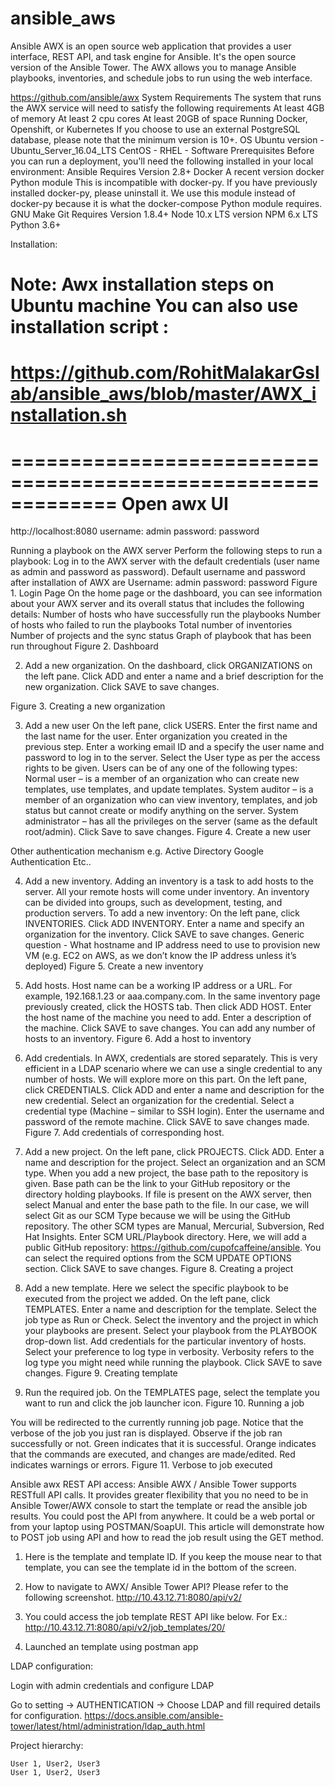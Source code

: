 # ansible_aws

    
Ansible AWX is an open source web application that provides a user interface, REST API, and task engine for Ansible. It's the open source version of the Ansible Tower. The AWX allows you to manage Ansible playbooks, inventories, and schedule jobs to run using the web interface.

https://github.com/ansible/awx
System Requirements
The system that runs the AWX service will need to satisfy the following requirements
At least 4GB of memory
At least 2 cpu cores
At least 20GB of space
Running Docker, Openshift, or Kubernetes
If you choose to use an external PostgreSQL database, please note that the minimum version is 10+.
OS 
Ubuntu version - Ubuntu_Server_16.04_LTS
CentOS - 
RHEL - 
Software Prerequisites
Before you can run a deployment, you'll need the following installed in your local environment:
Ansible Requires Version 2.8+
Docker
A recent version
docker Python module
This is incompatible with docker-py. If you have previously installed docker-py, please uninstall it.
We use this module instead of docker-py because it is what the docker-compose Python module requires.
GNU Make
Git Requires Version 1.8.4+
Node 10.x LTS version
NPM 6.x LTS
Python 3.6+

Installation:

Note: Awx installation steps on Ubuntu machine
You can also use installation script : 
========================================
https://github.com/RohitMalakarGslab/ansible_aws/blob/master/AWX_installation.sh
=========================================
=============================================================
Open awx UI
==============================================================
http://localhost:8080
username: admin
password: password

Running a playbook on the AWX server
Perform the following steps to run a playbook:
Log in to the AWX server with the default credentials (user name as admin and password as password).
Default username and password after installation of AWX are
Username: admin
password: password
Figure 1. Login Page
On the home page or the dashboard, you can see information about your AWX server and its overall status that includes the following details:
Number of hosts who have successfully run the playbooks
Number of hosts who failed to run the playbooks
Total number of inventories
Number of projects and the sync status
Graph of playbook that has been run throughout
Figure 2. Dashboard

2. Add a new organization.
On the dashboard, click ORGANIZATIONS on the left pane.
Click ADD and enter a name and a brief description for the new organization.
Click SAVE to save changes.
 
 
Figure 3. Creating a new organization


3. Add a new user 
On the left pane, click USERS.
Enter the first name and the last name for the user.
Enter organization you created in the previous step.
Enter a working email ID and a specify the user name and password to log in to the server.
Select the User type as per the access rights to be given. Users can be of any one of the following types:
Normal user – is a member of an organization who can create new templates, use templates, and update templates.
System auditor – is a member of an organization who can view inventory, templates, and job status but cannot create or modify anything on the server.
System administrator – has all the privileges on the server (same as the default root/admin).
Click Save to save changes.
Figure 4. Create a new user

Other authentication mechanism e.g.
Active Directory
Google Authentication
Etc..
 
 
4. Add a new inventory.
Adding an inventory is a task to add hosts to the server. All your remote hosts will come under inventory. An inventory can be divided into groups, such as development, testing, and production servers. To add a new inventory:
On the left pane, click INVENTORIES.
Click ADD INVENTORY.
Enter a name and specify an organization for the inventory.
Click SAVE to save changes.
Generic question - What hostname and IP address need to use to provision new VM (e.g. EC2 on AWS, as we don’t know the IP address unless it’s deployed)
Figure 5. Create a new inventory

5. Add hosts.
Host name can be a working IP address or a URL. For example, 192.168.1.23 or aaa.company.com.
In the same inventory page previously created, click the HOSTS tab.
Then click ADD HOST.
Enter the host name of the machine you need to add.
Enter a description of the machine.
Click SAVE to save changes. You can add any number of hosts to an inventory.
Figure 6. Add a host to inventory

6. Add credentials.
In AWX, credentials are stored separately. This is very efficient in a LDAP scenario where we can use a single credential to any number of hosts.
We will explore more on this part. 
On the left pane, click CREDENTIALS.
Click ADD and enter a name and description for the new credential.
Select an organization for the credential.
Select a credential type (Machine – similar to SSH login).
Enter the username and password of the remote machine.
Click SAVE to save changes made.
Figure 7. Add credentials of corresponding host.

7. Add a new project.
On the left pane, click PROJECTS.
Click ADD.
Enter a name and description for the project.
Select an organization and an SCM type. When you add a new project, the base path to the repository is given. Base path can be the link to your GitHub repository or the directory holding playbooks. If file is present on the AWX server, then select Manual and enter the base path to the file. In our case, we will select Git as our SCM Type because we will be using the GitHub repository. The other SCM types are Manual, Mercurial, Subversion, Red Hat Insights.
Enter SCM URL/Playbook directory. Here, we will add a public GitHub repository: https://github.com/cupofcaffeine/ansible. You can select the required options from the SCM UPDATE OPTIONS section.
Click SAVE to save changes.
Figure 8. Creating a project

 
8. Add a new template.
Here we select the specific playbook to be executed from the project we added.
On the left pane, click TEMPLATES.
Enter a name and description for the template.
Select the job type as Run or Check.
Select the inventory and the project in which your playbooks are present.
Select your playbook from the PLAYBOOK drop-down list.
Add credentials for the particular inventory of hosts.
Select your preference to log type in verbosity. Verbosity refers to the log type you might need while running the playbook.
Click SAVE to save changes.
Figure 9. Creating template

9. Run the required job.
On the TEMPLATES page, select the template you want to run and click the job launcher icon.
Figure 10. Running a job

You will be redirected to the currently running job page. Notice that the verbose of the job you just ran is displayed.
Observe if the job ran successfully or not.
Green indicates that it is successful.
Orange indicates that the commands are executed, and changes are made/edited.
Red indicates warnings or errors.
Figure 11. Verbose to job executed

 
Ansible awx REST API access:
Ansible AWX / Ansible Tower supports RESTfull API calls. It provides greater flexibility that you no need to be in Ansible Tower/AWX console to start the template or read the ansible job results. You could post the API from anywhere. It could be a web portal or from your laptop using POSTMAN/SoapUI. This article will demonstrate how to POST job using API and how to read the job result using the GET method.
1. Here is the template and template ID. If you keep the mouse near to that template, you can see the template id in the bottom of the screen.

2. How to navigate to AWX/ Ansible Tower API? Please refer to the following screenshot.
http://10.43.12.71:8080/api/v2/

 
3. You could access the job template REST API like below.
For Ex.: http://10.43.12.71:8080/api/v2/job_templates/20/

 
4. Launched an template using postman app


LDAP configuration:

Login with admin credentials and configure LDAP

Go to setting →  AUTHENTICATION → Choose LDAP and fill required details for configuration.
https://docs.ansible.com/ansible-tower/latest/html/administration/ldap_auth.html




Project hierarchy:

	







	User 1, User2, User3                                                    User 1, User2, User3

